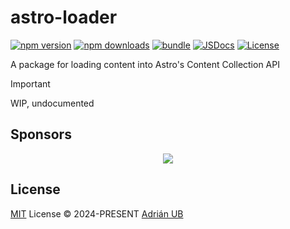 # astro-loader

[![npm version][npm-version-src]][npm-version-href]
[![npm downloads][npm-downloads-src]][npm-downloads-href]
[![bundle][bundle-src]][bundle-href]
[![JSDocs][jsdocs-src]][jsdocs-href]
[![License][license-src]][license-href]

A package for loading content into Astro's Content Collection API

> [!IMPORTANT]
> WIP, undocumented

## Sponsors

<p align="center">
  <a href="https://cdn.jsdelivr.net/gh/adrian-ub/static/sponsors.svg">
    <img src='https://cdn.jsdelivr.net/gh/adrian-ub/static/sponsors.svg'/>
  </a>
</p>

## License

[MIT](./LICENSE) License © 2024-PRESENT [Adrián UB](https://github.com/adrian-ub)

<!-- Badges -->

[npm-version-src]: https://img.shields.io/npm/v/astro-loader?style=flat&colorA=080f12&colorB=1fa669
[npm-version-href]: https://npmjs.com/package/astro-loader
[npm-downloads-src]: https://img.shields.io/npm/dm/astro-loader?style=flat&colorA=080f12&colorB=1fa669
[npm-downloads-href]: https://npmjs.com/package/astro-loader
[bundle-src]: https://img.shields.io/bundlephobia/minzip/astro-loader?style=flat&colorA=080f12&colorB=1fa669&label=minzip
[bundle-href]: https://bundlephobia.com/result?p=astro-loader
[license-src]: https://img.shields.io/github/license/adrian-ub/astro-loader.svg?style=flat&colorA=080f12&colorB=1fa669
[license-href]: https://github.com/adrian-ub/astro-loader/blob/main/LICENSE
[jsdocs-src]: https://img.shields.io/badge/jsdocs-reference-080f12?style=flat&colorA=080f12&colorB=1fa669
[jsdocs-href]: https://www.jsdocs.io/package/astro-loader
